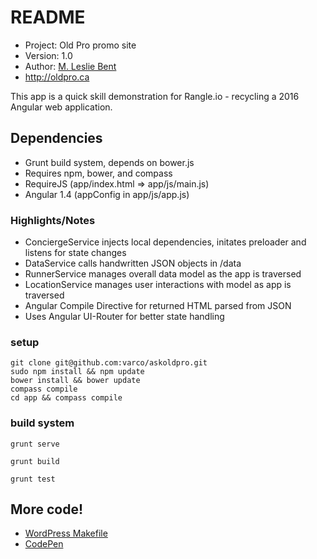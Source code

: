 # README #

 * Project: Old Pro promo site
 * Version: 1.0
 * Author: [M. Leslie Bent](https://www.linkedin.com/)
 * http://oldpro.ca

This app is a quick skill demonstration for Rangle.io - recycling a 2016 Angular web application.

## Dependencies ##

 * Grunt build system, depends on bower.js
 * Requires npm, bower, and compass
 * RequireJS (app/index.html => app/js/main.js)
 * Angular 1.4 (appConfig in app/js/app.js)

### Highlights/Notes ###

 * ConciergeService injects local dependencies, initates preloader and listens for state changes
 * DataService calls handwritten JSON objects in /data
 * RunnerService manages overall data model as the app is traversed
 * LocationService manages user interactions with model as app is traversed
 * Angular Compile Directive for returned HTML parsed from JSON
 * Uses Angular UI-Router for better state handling

### setup ###

    git clone git@github.com:varco/askoldpro.git
    sudo npm install && npm update
    bower install && bower update
    compass compile
    cd app && compass compile

### build system ###
    grunt serve

    grunt build

    grunt test

## More code! ##

* [WordPress Makefile](https://github.com/varco/wp-makefile)
* [CodePen](http://codepen.io/var)
